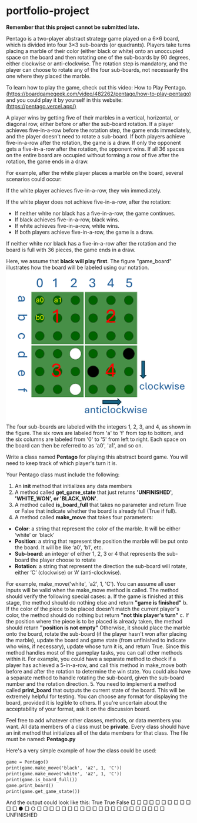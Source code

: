 # portfolio-project

**Remember that this project cannot be submitted late.**

Pentago is a two-player abstract strategy game played on a 6×6 board, which is divided into four 3×3 sub-boards (or quadrants). Players take turns placing a marble of their color (either black or white) onto an unoccupied space on the board and then rotating one of the sub-boards by 90 degrees, either clockwise or anti-clockwise. The rotation step is mandatory, and the player can choose to rotate any of the four sub-boards, not necessarily the one where they placed the marble.

To learn how to play the game, check out this video: How to Play Pentago.[(https://boardgamegeek.com/video/482262/pentago/how-to-play-pentago)](https://boardgamegeek.com/video/482262/pentago/how-to-play-pentago) and you could play it by yourself in this website: [(https://pentago.vercel.app/)](https://pentago.vercel.app/)

A player wins by getting five of their marbles in a vertical, horizontal, or diagonal row, either before or after the sub-board rotation. If a player achieves five-in-a-row before the rotation step, the game ends immediately, and the player doesn't need to rotate a sub-board. If both players achieve five-in-a-row after the rotation, the game is a draw. If only the opponent gets a five-in-a-row after the rotation, the opponent wins. If all 36 spaces on the entire board are occupied without forming a row of five after the rotation, the game ends in a draw.

For example, after the white player places a marble on the board, several scenarios could occur:

If the white player achieves five-in-a-row, they win immediately.

If the white player does not achieve five-in-a-row, after the rotation:

* If neither white nor black has a five-in-a-row, the game continues.
* If black achieves five-in-a-row, black wins.
* If white achieves five-in-a-row, white wins.
* If both players achieve five-in-a-row, the game is a draw.
 
If neither white nor black has a five-in-a-row after the rotation and the board is full with 36 pieces, the game ends in a draw.

Here, we assume that **black will play first**. The figure "game_board" illustrates how the board will be labeled using our notation. ![board](game_board.png "game board")The four sub-boards are labeled with the integers 1, 2, 3, and 4, as shown in the figure. The six rows are labeled from 'a' to 'f' from top to bottom, and the six columns are labeled from '0' to '5' from left to right. Each space on the board can then be referred to as 'a0', 'a1', and so on.

Write a class named **Pentago** for playing this abstract board game. You will need to keep track of which player's turn it is.

Your Pentago class must include the following:

1.	An **init** method that initializes any data members
2.	A method called **get_game_state** that just returns **'UNFINISHED', 'WHITE_WON', or 'BLACK_WON'**.
3.	A method called **is_board_full** that takes no parameter and return True or False that indicate whether the board is already full (True if full).
4.	A method called **make_move** that takes four parameters: 
* **Color**: a string that represent the color of the marble. It will be either ‘white’ or ‘black’ 
* **Position**: a string that represent the position the marble will be put onto the board. It will be like ‘a0’, ’b1’, etc.
* **Sub-board**: an integer of either 1, 2, 3 or 4 that represents the sub-board the player choose to rotate
* **Rotation**: a string that represent the direction the sub-board will rotate, either ‘C’ (clockwise) or ‘A’ (anti-clockwise).
  
For example, make_move('white', 'a2', 1, 'C'). You can assume all user inputs will be valid when the make_move method is called. The method should verify the following special cases:
a.	If the game is finished at this stage, the method should do nothing else and return **"game is finished"**
b.	If the color of the piece to be placed doesn't match the current player's color, the method should do nothing but return **"not this player's turn"**
c.	If the position where the piece is to be placed is already taken, the method should return **"position is not empty"**
Otherwise, it should place the marble onto the board, rotate the sub-board (if the player hasn't won after placing the marble), update the board and game state (from unfinished to indicate who wins, if necessary), update whose turn it is, and return True. Since this method handles most of the gameplay tasks, you can call other methods within it. For example, you could have a separate method to check if a player has achieved a 5-in-a-row, and call this method in make_move both before and after the rotation to determine the win state. You could also have a separate method to handle rotating the sub-board, given the sub-board number and the rotation direction.
5. You need to implement a method called **print_board** that outputs the current state of the board. This will be extremely helpful for testing. You can choose any format for displaying the board, provided it is legible to others. If you're uncertain about the acceptability of your format, ask it on the discussion board.
   
Feel free to add whatever other classes, methods, or data members you want. All data members of a class must be **private**. Every class should have an init method that initializes all of the data members for that class.
The file must be named: **Pentago.py**

Here's a very simple example of how the class could be used:

```
game = Pentago()
print(game.make_move('black', 'a2', 1, 'C'))
print(game.make_move('white', 'a2', 1, 'C'))
print(game.is_board_full())
game.print_board()
print(game.get_game_state())

```
And the output could look like this:
True
True
False
□   □   □   □   □   □
□   □   □   □   □   □
●   □   ○   □   □   □
□   □   □   □   □   □
□   □   □   □   □   □
□   □   □   □   □   □
UNFINISHED

